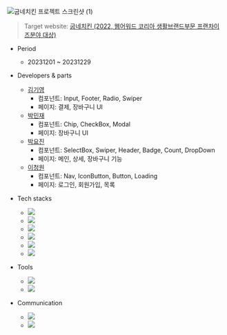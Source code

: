 ![굽네치킨 프로젝트 스크린샷 (1)](https://github.com/leechengwon/goobne/assets/141094801/c06946f6-2d8d-4cd6-91af-37d77ce8dae2)
> Target website: [굽네치킨 (2022, 웹어워드 코리아 생활브랜드부문 프랜차이즈분야 대상)](https://www.goobne.co.kr/index)

- Period

  - 20231201 ~ 20231229

- Developers & parts

  - <a href="https://github.com/kgy8987" target="_blank">김기영</a>
    - 컴포넌트: Input, Footer, Radio, Swiper
    - 페이지: 결제, 장바구니 UI
  - <a href="https://github.com/Jaylogg" target="_blank">박민재</a>
    - 컴포넌트: Chip, CheckBox, Modal
    - 페이지: 장바구니 UI
  - <a href="https://github.com/syon013" target="_blank">박요진</a>
    - 컴포넌트: SelectBox, Swiper, Header, Badge, Count, DropDown
    - 페이지: 메인, 상세, 장바구니 기능
  - <a href="https://github.com/leechengwon" target="_blank">이청원</a>
    - 컴포넌트: Nav, IconButton, Button, Loading
    - 페이지: 로그인, 회원가입, 목록

- Tech stacks

  - <img src="https://img.shields.io/badge/React-%2320232a?style=flat-square&amp;logo=React&amp;logoColor=%2361DAFB">
  - <img src="https://img.shields.io/badge/styled_components-DB7093?style=flat-square&amp;logo=styled-components&amp;logoColor=white">
  - <img src="https://img.shields.io/badge/JavaScript-F7DF1E?style=flat-square&amp;logo=JavaScript&amp;logoColor=black">
  - <img src="https://img.shields.io/badge/Redux-764ABC?style=flat-square&amp;logo=Redux&amp;logoColor=white">
  - <img src="https://img.shields.io/badge/Vite-646CFF?style=flat-square&amp;logo=Vite&amp;logoColor=white">
  - <img src="https://img.shields.io/badge/Axios-5A29E4?style=flat-square&amp;logo=Axios&amp;logoColor=white">

- Tools

  - <img src="https://img.shields.io/badge/Visual Studio Code-007ACC?style=flat-square&amp;logo=VisualStudioCode&amp;logoColor=white">
  - <img src="https://img.shields.io/badge/Github-181717?style=flat-square&amp;logo=Github&amp;logoColor=white">

- Communication
  - <img src="https://img.shields.io/badge/Slack-4A154B?style=flat-square&amp;logo=slack&amp;logoColor=white">
  - <a href="https://saber-april-67d.notion.site/f468ac8714da4311b7db217baf2e2760" target="_blank"><img src="https://img.shields.io/badge/Notion-000000?style=flat-square&amp;logo=notion&amp;logoColor=white"></a>

